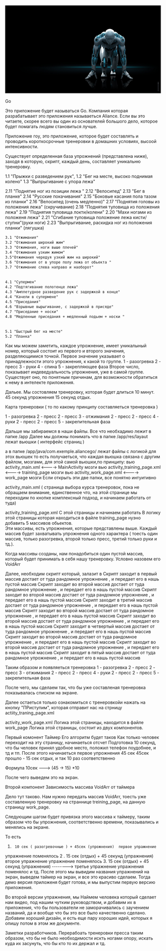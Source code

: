 
![](https://github.com/AlexOak-cloud/AlianceGo/blob/main/app/src/main/res/drawable/img.png)



Go

Это приложение будет называться Go.
Компания которая разрабатывает это приложения называеться Aliance.
Если вы это читаете, скорее всего вы один из основателей большого дело, которое будет помагать людям становиться лучше.


Приложение гоу, это приложение, которое будет составлять и проводить короткосрочные тренеровки в домашних условиях, высоой интенсивности.

Существует определенная база упрожнений (представлена ниже), заходя в которую, скрипт, каждый день, составляет уникальню тренеровку. 

 1.1  "Прыжки с разведением рук", 
 1.2 "Бег на месте, высоко поднимая колено"
 1.3 "Выпрыгивание с упора лежа"

 2.11 "Поднятие ног из позиции лежа "
  2.12 "Велосипед"
   2.13 "Бег в планке"
   2.14 "Русские покачивания"
   2.15 "Боковые касания пола тазом из планки"
   2.16 "Велосипед (очень медленно)"
   2.17 "Поднятия головы из положения лежа" (скручивание)
    2.18 "Поднятия туловища из положения лежа"
    2.19 "Поднятия туловища локти/колени"
    2.20 "Махи ногами из положеня лежa"
    2.21 "Сгибание туловища положение лежа кисти/ступни"(руки ноги) 
    2.23 "Выпрыгивание, раскидкa ног из положения планки" (лягушка)


    3.1 "Отжимания"
    3.2 "Отжимания широкий жим"
    3.3 "Отжимания, ноги выше плечей"
    3.4 "Отжимания узким жимом"
    3.5"Отжимания чередуя узкий жим на широкий"
    3.6 "Отжимания от в упоре полу лежа от обьекта "
    3.7 "Отжимание слева направо и наоборот"


    4.1 "Супермен"
    4.2 "Подтягивание полотенце лежа"
    4.3 "Амплетудное разведение рук с задержкой в конце"
    4.4 "Качели в супермене"
    4.5 "Приседания"
    4.6 "Взрывные вырыгивание, с задержкой в присяде"
    4.7 "Приседание + носки"
    4.8 "Медленные приседания + медленный подьем + носки "


    5.1 "Быстрый бег на месте"
    5.2 "Планка"


Как мы можем заметить, каждое упрожнение, имеет уникалыный номер, который состоит из первого и второго значения, разделяющимися точкой.
Первое значение указывает о принадлежности этого упрожнения, к какой то группе. 
1 - разогревка
2 - пресс
3 - руки
4 - спина
5 - закрепляющее фаза
Второе число, показывает индеведуальность упрожнения, уже в самой группе. Существует оно, по понятным причинам, для возможности обратиться к нему в интелекте приложения.



Дальее.
Мы состовляем тренеровку, которая будет длиться 10 минут.
45 секунд упрожнения
15 секунд отдых.


Карта тренеровки ( то по какому принципу составляеться тренеровка )

1 - разогревка
2 - пресс
2 - пресс
3 - отжимания
2 - пресс
2 - пресс
4 - руки
2 - пресс
2 - пресс
5 - закрепительная фаза






Дальше мы забираемся в наши файлы.
Все что необхадимо лежит в папке  /app
Далее мы должны понимать что в папке 
/app/res/layaut 
лежат вьюшки ( интерфейс страниц )

а в папке 
/app/java/com.exemple.aliancego/
лежат файлы с логикой для этох вьюшек
то есть получаеться, что каждая вьюшка связана с другим файлом, мозгами, для этой самой вьюшки,по принципу:
вью     activity_main.xml    <---->   MainActivity      мозги
вью     activity_training_page.xml   <---->   training_page    мозги
вью     activity_work_page.xml    <---->     work_page    мозги
Если открыть эти две папки, все понятно интуитивно    


activity_main.xml  ( страница выбора курса тренеровок, пока не обращаем внимание, единственное что, на этой странице мы переходим по кнопке комплексный подход, и начинаем работать от туда)

activity_training_page.xml  С этой страницы и начинаем работать
В логику этой страницы которая находиться в файле training_page нуэно добавить 5 массивов обьектов.    
Эти массивы, есть упрожнения, которые представлены выше.
Каждый массив будет захватывать упрожнения одного характера ( тоесть один массив, только разогревка, второй только пресс, третий только руки и тд.).

Когда массивы созданы, нам понадобиться один пустой массив, который будет принимать в себя нашу тренеровку. Условно назовем его VoidArr

Далее, необходим скрипт который, залазит в
Скрипт заходит в первый массив достает от туда рандомное упрожнение , и передает его в нашь пустой массив
Скрипт заходит во второй массив достает от туда рандомное упрожнение , и передает его в нашь пустой массив
Скрипт заходит во второй массив достает от туда рандомное упрожнение , и передает его в нашь пустой массив
Скрипт заходит в третий массив достает от туда рандомное упрожнение , и передает его в нашь пустой массив
Скрипт заходит во второй массив достает от туда рандомное упрожнение , и передает его в нашь пустой массив
Скрипт заходит во второй массив достает от туда рандомное упрожнение , и передает его в нашь пустой массив
Скрипт заходит в четвертый массив достает от туда рандомное упрожнение , и передает его в нашь пустой массив
Скрипт заходит во второй массив достает от туда рандомное упрожнение , и передает его в нашь пустой массив
Скрипт заходит во второй массив достает от туда рандомное упрожнение , и передает его в нашь пустой массив
Скрипт заходит в пятый массив достает от туда рандомное упрожнение , и передает его в нашь пустой массив

Таким образом и появляеться тренеровка
1 - разогревка
2 - пресс
2 - пресс
3 - отжимания
2 - пресс
2 - пресс
4 - руки
2 - пресс
2 - пресс
5 - закрепительная фаза


После чего, мы сделаем так, что бы уже составленая тренеровка показывалась списком на экране.

Далее остаеться только ознакомиться с тренеровкойи нажать на кнопку "ПРиступим", которая отправит нас на стрницу actiity_traning_page.xml

  
activity_work_page.xml 
Логика этой страницы, находится в файле work_page
Логика этой страницы, состоит из двух компонентов.

Первый комонент Таймер
Его алгоритм будет таков
Как только человек переходит на эту страницу, начинаеться отсчет
Подготовка 10 секунд, что бы человек принял удобное место, положил телефон поудобнее, и тд и тп.
После этого начинаеться первое упрожнения 45 сек
45сек прошло - 15 сек отдых, и так 10 раз соответственно

Формула 
10сек  --->   (45 -> 15) *10

После  чего выведем это на экран.


Второй компонент Зависимость массива VoidArr от таймера

Дело тут таково. 
Нам нужно передать массив VoidArr, тоесть уже составленную тренеровку на страннице treining_page, на данную страницу  work_page.

Следующим шагом будет привязка этого массива к таймеру, таким образом что бы упрожнения, соответственно времени, показывались и менялись на экране.

То есть

 1.      10 сек ( разогревочные ) + 45сек (упрожнения)  первое упражнение
упражнение поменялось
2 .       15 сек (отдых) + 45 секунд (упражнения) второе упражнение
упражнение поменялось
3.       15 сек (отдых) + 45 секунд (упражнения) --------> третье упражнение
упражнения поменялос
и тд.
После этого мы вывидим названия упражнений на экран, выведем таймер на экран, и все это красиво сделаем.
Тогда демо версия приложеня будет готова, и мы выпустим первую версию приложения.


Во второй версии упражнения, мы
Наймем человека который сделает нам видео, под нашим чутким руководством, и добавим их в приложения, что бы пользователи не заморачивались с заучением названий, да и вообще что бы это все было качественно сделано.
Добавим хороший дизайн, и есть еще пару хороших идей, которых я опишу потом в этом же документе.






Заметки разработчиков.
Перерабоать тренеровки пресса таким образом, что бы не было необходимости искть ногами опору, искать куда их
засунуть, что бы кто то их  держал и тд.
